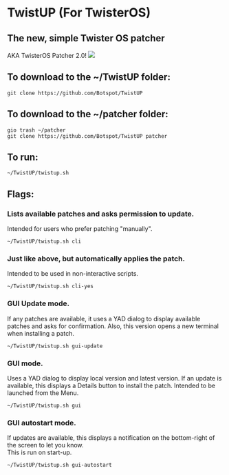 # TwistUP (For TwisterOS)
## The new, simple Twister OS patcher
AKA TwisterOS Patcher 2.0!
![](https://media.discordapp.net/attachments/738534235194916884/759921733825462322/TwisterOSPatcherLogo.png?width=960&height=186)<br>

## To download to the ~/TwistUP folder: 
```
git clone https://github.com/Botspot/TwistUP
```
## To download to the ~/patcher folder:
```
gio trash ~/patcher
git clone https://github.com/Botspot/TwistUP patcher
```
## To run:
```
~/TwistUP/twistup.sh
```
## Flags:
### Lists available patches and asks permission to update.
Intended for users who prefer patching "manually".
```
~/TwistUP/twistup.sh cli
```
### Just like above, but automatically applies the patch.
Intended to be used in non-interactive scripts.
```
~/TwistUP/twistup.sh cli-yes
```
### GUI Update mode.
If any patches are available, it uses a YAD dialog to display available patches and asks for confirmation. Also, this version opens a new terminal when installing a patch.  
```
~/TwistUP/twistup.sh gui-update
```
### GUI mode.
Uses a YAD dialog to display local version and latest version. If an update is available, this displays a Details button to install the patch.
Intended to be launched from the Menu.
```
~/TwistUP/twistup.sh gui
```
### GUI autostart mode.
If updates are available, this displays a notification on the bottom-right of the screen to let you know.  
This is run on start-up.
```
~/TwistUP/twistup.sh gui-autostart
```
